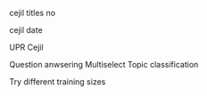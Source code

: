 cejil titles no

cejil date

UPR Cejil

Question anwsering
Multiselect
Topic classification

Try different training sizes